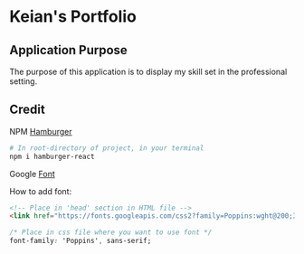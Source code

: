 # Keian's Portfolio

## Application Purpose

The purpose of this application is to display my skill set in the professional setting.

## Credit

NPM [Hamburger](https://www.npmjs.com/package/hamburger-react)

```bash
# In root-directory of project, in your terminal
npm i hamburger-react
```

Google [Font](https://fonts.google.com/specimen/Poppins?query=poppin)

How to add font:

``` html
<!-- Place in 'head' section in HTML file -->
<link href="https://fonts.googleapis.com/css2?family=Poppins:wght@200;300&display=swap" rel="stylesheet">
```

``` css
/* Place in css file where you want to use font */
font-family: 'Poppins', sans-serif;
```
